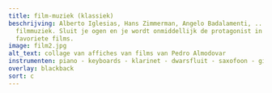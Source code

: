 ```yaml
---
title: film-muziek (klassiek)
beschrijving: Alberto Iglesias, Hans Zimmerman, Angelo Badalamenti, ... Hedendaagse
  filmmuziek. Sluit je ogen en je wordt onmiddellijk de protagonist in één van je
  favoriete films.
image: film2.jpg
alt_text: collage van affiches van films van Pedro Almodovar
instrumenten: piano - keyboards - klarinet - dwarsfluit - saxofoon - gitaar
overlay: blackback
sort: c
---
```


